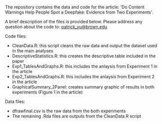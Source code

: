 The repository contains the data and code for the article: 'Do Content Warnings Help People Spot a Deepfake: Evidence from Two Experiments'.

A brief description of the files is provided below. Please address any question about the code to: patrick_vu@brown.edu

Code files:
  - CleanData.R: this script cleans the raw data and output the dataset used in the main analyses
  - DescriptiveStatistics.R: this creates the descriptive table included in the paper
  - Exp1_TablesAndGraphs.R: this includes the anlaysis from Experiment 1 in the article
  - Exp2_TablesAndGraphs.R: this includes the anlaysis from Experiment 2 in the article
  - GraphicalSummary_2Panel: creates summary graphic of results in both experiments (Figure 1 in the article)


Data files:
  - dfrawfinal.csv is the raw data from the both experiments
  - The remaining .Rda files are outputs from the CleanData.R script
